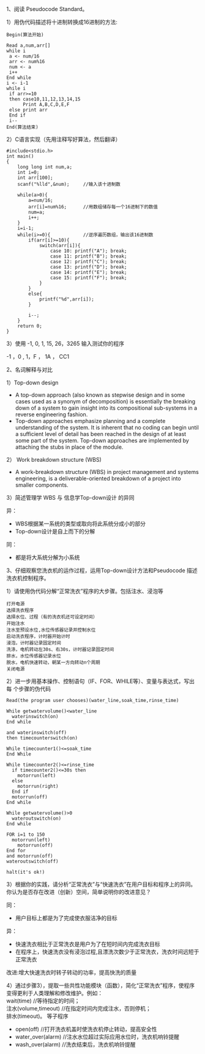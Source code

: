1、阅读 Pseudocode Standard。

1）用伪代码描述将十进制转换成16进制的方法:

```
Begin(算法开始)  

Read a,num,arr[]
while i
 a <- num/16
 arr <- num%16 
 num <- a
 i++
End while
i <- i-1
while i
 if arr>=10
 then case10,11,12,13,14,15
      Print A,B,C,D,E,F
 else print arr
 End if
 i--
End(算法结束)
```

2）C语言实现（先用注释写好算法，然后翻译）

```
#include<stdio.h>
int main()
{
	long long int num,a;
	int i=0;
	int arr[100];
	scanf("%lld",&num);     //输入该十进制数
	
	while(a>0){
		a=num/16;
		arr[i]=num%16;      //用数组储存每一个16进制下的数值
		num=a;
		i++;
	}
	i=i-1;
	while(i>=0){            //逆序遍历数组，输出该16进制数
		if(arr[i]>=10){
			switch(arr[i]){
				case 10: printf("A"); break;
				case 11: printf("B"); break;
				case 12: printf("C"); break;
				case 13: printf("D"); break;
				case 14: printf("E"); break;
				case 15: printf("F"); break;
			}
		}
		else{
			printf("%d",arr[i]);
		}
		
		i--;
	}
	return 0;
}

```

3）使用 -1, 0, 1, 15, 26，3265 输入测试你的程序

 -1 ，0 , 1，F ， 1A ， CC1

2、名词解释与对比

1）Top-down design

- A top-down approach (also known as stepwise design and in some cases used as a synonym of decomposition) is essentially the breaking down of a system to gain insight into its compositional sub-systems in a reverse engineering fashion.  
- Top-down approaches emphasize planning and a complete understanding of the system. It is inherent that no coding can begin until a sufficient level of detail has been reached in the design of at least some part of the system. Top-down approaches are implemented by attaching the stubs in place of the module. 

2） Work breakdown structure (WBS)

- A work-breakdown structure (WBS) in project management and systems engineering, is a deliverable-oriented breakdown of a project into smaller components. 

3）简述管理学 WBS 与 信息学Top-down设计 的异同

异：
-  WBS根据某一系统的类型或取向将此系统分成小的部分  
- Top-down设计是自上而下的分解

同：
- 都是将大系统分解为小系统


3、仔细观察您洗衣机的运作过程，运用Top-down设计方法和Pseudocode 描述洗衣机控制程序。


1）请使用伪代码分解“正常洗衣”程序的大步骤。包括注水、浸泡等

```
打开电源
选择洗衣程序 
选择水位、过程（有的洗衣机还可设定时间）
开始注水
注水至预设水位,水位传感器记录并控制水位
启动洗衣程序，计时器开始计时
浸泡，计时器记录固定时间
洗涤，电机转动左30s、右30s，计时器记录固定时间
排水，水位传感器记录水位 
脱水，电机快速转动，朝某一方向转动n个周期 
关闭电源
```
2）进一步用基本操作、控制语句（IF、FOR、WHILE等）、变量与表达式，写出每
个步骤的伪代码

```
Read(the program user chooses)(water_line,soak_time,rinse_time)

While getwatervolume()<water_line
  waterinswitch(on)
End while 

and waterinswitch(off)
then timecounterswitch(on)

While timecounter1()<=soak_time
End While  

While timecounter2()<=rinse_time
  if timecounter2()<=30s then
  	motorrun(left)
  else
    motorrun(right)
  End if
  motorrun(off)
End while

While getwatervolume()>0
  wateroutswitch(on)
End while

FOR i=1 to 150
  motorrun(left)
    motorrun(off)
End for
and motorrun(off)
wateroutswitch(off)

halt(it's ok!)

```

3）根据你的实践，请分析“正常洗衣”与“快速洗衣”在用户目标和程序上的异同。
你认为是否存在改进（创新）空间，简单说明你的改进意见？

同：

- 用户目标上都是为了完成使衣服洁净的目标

异：

- 快速洗衣相比于正常洗衣是用户为了在短时间内完成洗衣目标
- 在程序上，快速洗衣没有浸泡过程,且漂洗次数少于正常洗衣，洗衣时间远短于正常洗衣  

改进:增大快速洗衣时转子转动的功率，提高快洗的质量

4）通过步骤3），提取一些共性功能模块（函数），简化“正常洗衣”程序，使程序
变得更利于人类理解和修改维护。例如：  
wait(time) //等待指定的时间；  
注水(volume,timeout) //在指定时间内完成注水，否则停机；  
排水(timeout)。 等子程序

- open(off)   //打开洗衣机盖时使洗衣机停止转动，提高安全性
- water_over(alarm)  //注水水位超过实际应用水位时，洗衣机响铃提醒
- wash_over(alarm)  //洗衣结束后，洗衣机响铃提醒

 